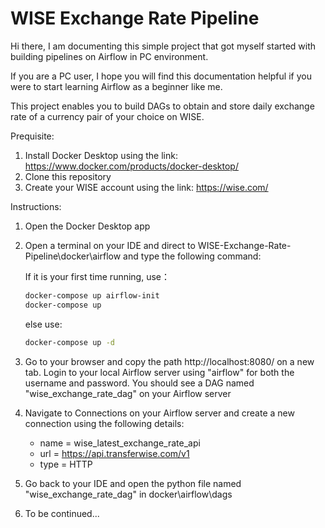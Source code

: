 # WISE Exchange Rate Pipeline

Hi there, I am documenting this simple project that got myself started with building pipelines on Airflow in PC environment.

If you are a PC user, I hope you will find this documentation helpful if you were to start learning Airflow as a beginner like me. 

This project enables you to build DAGs to obtain and store daily exchange rate of a currency pair of your choice on WISE.

Prequisite:
1. Install Docker Desktop using the link: https://www.docker.com/products/docker-desktop/
2. Clone this repository
3. Create your WISE account using the link: https://wise.com/


Instructions:
1. Open the Docker Desktop app

2. Open a terminal on your IDE and direct to WISE-Exchange-Rate-Pipeline\docker\airflow and type the following command:

    If it is your first time running, use： 
    ```bash
    docker-compose up airflow-init
    docker-compose up
    ```

    else use:
    ```bash
    docker-compose up -d
    ```

2. Go to your browser and copy the path http://localhost:8080/ on a new tab. Login to your local Airflow server using "airflow" for both the username and password. 
You should see a DAG named "wise_exchange_rate_dag" on your Airflow server

3. Navigate to Connections on your Airflow server and create a new connection using the following details:

    * name = wise_latest_exchange_rate_api
    * url  = https://api.transferwise.com/v1
    * type = HTTP

4. Go back to your IDE and open the python file named "wise_exchange_rate_dag" in docker\airflow\dags

5. To be continued...

